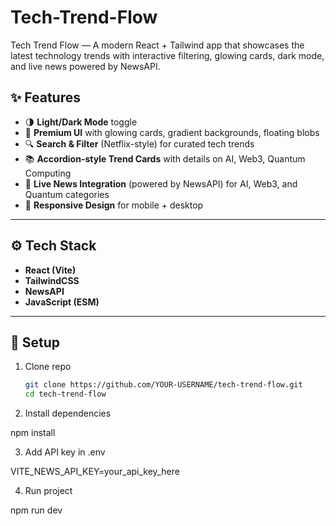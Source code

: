 # Tech-Trend-Flow
Tech Trend Flow — A modern React + Tailwind app that showcases the latest technology trends with interactive filtering, glowing cards, dark mode, and live news powered by NewsAPI.

## ✨ Features
- 🌗 **Light/Dark Mode** toggle  
- 🎨 **Premium UI** with glowing cards, gradient backgrounds, floating blobs  
- 🔍 **Search & Filter** (Netflix-style) for curated tech trends  
- 📚 **Accordion-style Trend Cards** with details on AI, Web3, Quantum Computing  
- 📰 **Live News Integration** (powered by NewsAPI) for AI, Web3, and Quantum categories  
- 📱 **Responsive Design** for mobile + desktop  

---

## ⚙️ Tech Stack
- **React (Vite)**
- **TailwindCSS**
- **NewsAPI**
- **JavaScript (ESM)**

---

## 🔑 Setup
1. Clone repo  
   ```bash
   git clone https://github.com/YOUR-USERNAME/tech-trend-flow.git
   cd tech-trend-flow

2. Install dependencies

npm install


3. Add API key in .env

VITE_NEWS_API_KEY=your_api_key_here


4. Run project

npm run dev
